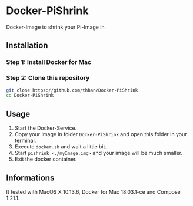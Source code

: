# Docker-PiShrink
Docker-Image to shrink your Pi-Image in 

## Installation

### Step 1: Install Docker for Mac

### Step 2: Clone this repository

  ``` bash
  git clone https://github.com/thhan/Docker-PiShrink
  cd Docker-PiShrink
  ```
  
## Usage

1. Start the Docker-Service.
2. Copy your Image in folder `Docker-PiShrink` and open this folder in your terminal.
3. Execute `docker.sh` and wait a little bit.
4. Start `pishrink <./myImage.img>` and your image will be much smaller.
5. Exit the docker container.

## Informations

It tested with MacOS X 10.13.6, Docker for Mac 18.03.1-ce and Compose 1.21.1.
